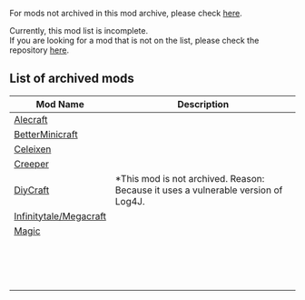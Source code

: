 
For mods not archived in this mod archive, please check [here](https://github.com/FurnishedChunk/Minicraft-Mod-Archives/blob/master/README.md).  

Currently, this mod list is incomplete.  
If you are looking for a mod that is not on the list, please check the repository [here](https://github.com/FurnishedChunk/Minicraft-Mod-Archives/blob/master/Minicraft%20Mods/).  

## List of archived mods  

| Mod Name | Description |
| ---- | ---- |
| [Alecraft](https://github.com/FurnishedChunk/Minicraft-Mod-Archives/blob/master/Minicraft%20Mods/Alecraft/readme.md) |  |
| <summary>[BetterMinicraft](https://github.com/FurnishedChunk/Minicraft-Mod-Archives/tree/master/Minicraft%20Mods/BetterMinicraft/readme.md)</summary> |  |
| <summary>[Celeixen](https://github.com/FurnishedChunk/Minicraft-Mod-Archives/tree/master/Minicraft%20Mods/Celeixen/readme.md)</summary> |  |
| <summary>[Creeper](https://github.com/FurnishedChunk/Minicraft-Mod-Archives/tree/master/Minicraft%20Mods/Creeper/readme.md)</summary> |  |
| <summary>[DiyCraft](https://github.com/FurnishedChunk/Minicraft-Mod-Archives/tree/master/Minicraft%20Mods/DiyCraft/readme.md)</summary> | *This mod is not archived. Reason: Because it uses a vulnerable version of Log4J. |
| <summary>[Infinitytale/Megacraft](https://github.com/FurnishedChunk/Minicraft-Mod-Archives/tree/master/Minicraft%20Mods/Infinitytale%20%26%20Megacraft/readme.md)</summary> |  |
| <summary>[Magic](https://github.com/FurnishedChunk/Minicraft-Mod-Archives/tree/master/Minicraft%20Mods/Magic/readme.md)</summary> |  |
| <summary>[](/readme.md)</summary> |  |
| <summary>[](/readme.md)</summary> |  |
| <summary>[](/readme.md)</summary> |  |
| <summary>[](/readme.md)</summary> |  |
| <summary>[](/readme.md)</summary> |  |
| <summary>[](/readme.md)</summary> |  |
| <summary>[](/readme.md)</summary> |  |
| <summary>[](/readme.md)</summary> |  |
| <summary>[](/readme.md)</summary> |  |
| <summary>[](/readme.md)</summary> |  |
| <summary>[](/readme.md)</summary> |  |
| <summary>[](/readme.md)</summary> |  |
| <summary>[](/readme.md)</summary> |  |
| <summary>[](/readme.md)</summary> |  |
| <summary>[](/readme.md)</summary> |  |
